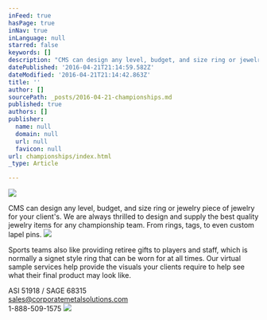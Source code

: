 ```yaml
---
inFeed: true
hasPage: true
inNav: true
inLanguage: null
starred: false
keywords: []
description: "CMS can design any level, budget, and size ring or jewelry piece of jewelry for your client's. We are always thrilled to design and supply the best quality jewelry items for any championship team. From rings, tags, to even custom lapel pins."
datePublished: '2016-04-21T21:14:59.582Z'
dateModified: '2016-04-21T21:14:42.863Z'
title: ''
author: []
sourcePath: _posts/2016-04-21-championships.md
published: true
authors: []
publisher:
  name: null
  domain: null
  url: null
  favicon: null
url: championships/index.html
_type: Article

---
```

![](https://the-grid-user-content.s3-us-west-2.amazonaws.com/d09c290e-810e-4b80-a70c-e0ecab538690.jpg)

CMS can design any level, budget, and size ring or jewelry piece of jewelry for your client's. We are always thrilled to design and supply the best quality jewelry items for any championship team. From rings, tags, to even custom lapel pins.
![](https://the-grid-user-content.s3-us-west-2.amazonaws.com/cbd2443f-ab26-401c-b361-667508dea857.jpg)

Sports teams also like providing retiree gifts to players and staff, which is normally a signet style ring that can be worn for at all times. Our virtual sample services help provide the visuals your clients require to help see what their final product may look like.

ASI 51918 / SAGE 68315  
sales@corporatemetalsolutions.com  
1-888-509-1575
![](https://the-grid-user-content.s3-us-west-2.amazonaws.com/a479c7c6-a771-404e-a446-0a024a758fd1.jpg)